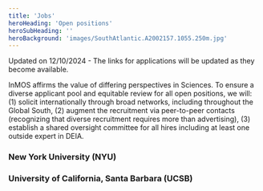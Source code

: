 ```yaml
---
title: 'Jobs'
heroHeading: 'Open positions'
heroSubHeading: ''
heroBackground: 'images/SouthAtlantic.A2002157.1055.250m.jpg'
---
```


Updated on 12/10/2024 - The links for applications will be updated as they become available.

InMOS affirms the value of differing perspectives in Sciences. To ensure a diverse applicant pool and equitable review for all open positions, we will: (1) solicit internationally through broad networks, including throughout the Global South, (2) augment the recruitment via peer-to-peer contacts (recognizing that diverse recruitment requires more than advertising), (3) establish a shared oversight committee for all hires including at least one outside expert in DEIA. 

<!--- 
M²LInES affirms the value of differing perspectives in Sciences. As such, we strongly encourage applications from women, racial and ethnic minorities, and other individuals who are under-represented in the profession, across color, creed, race, ethnic and national origin, physical ability, gender and sexual identity, or any other legally protected basis.
--->

<!--- 
### Princeton University/GFDL

Postdoctoral researcher or more senior scientist for Ocean Surface Boundary Layer Mixing Parameterizations using Machine Learning. [Apply here](https://puwebp.princeton.edu/AcadHire/apply/application.xhtml?listingId=36662) 
--->



### New York University (NYU)

<!--- Associate Research Scientist at the interface between climate modeling and machine learning. The successful candidate will be hired by Columbia University but the main work location will be at NCAR (Boulder, CO). [Apply here](https://apply.interfolio.com/140294) --->

### University of California, Santa Barbara (UCSB)
